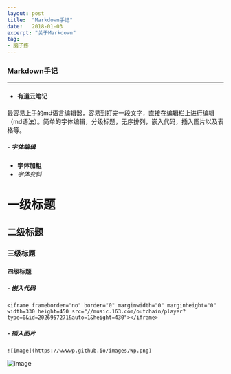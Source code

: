 ```yaml
---
layout: post
title:  "Markdown手记"
date:   2018-01-03
excerpt: "关于Markdown"
tag:
- 脑子疼
---
```


### Markdown手记

---

- #### 有道云笔记
最容易上手的md语言编辑器，容易到打完一段文字，直接在编辑栏上进行编辑（md语法）。简单的字体编辑，分级标题，无序排列，嵌入代码，插入图片以及表格等。

##### - 字体编辑
- **字体加粗**
- *字体变斜*
# 一级标题
## 二级标题
### 三级标题
#### 四级标题

##### - 嵌入代码

```
<iframe frameborder="no" border="0" marginwidth="0" marginheight="0" width=330 height=450 src="//music.163.com/outchain/player?type=0&id=2026957271&auto=1&height=430"></iframe>

```

##### - 插入图片

```
![image](https://wwwwp.github.io/images/Wp.png)
```
![image](https://wwwwp.github.io/images/Wp.png)